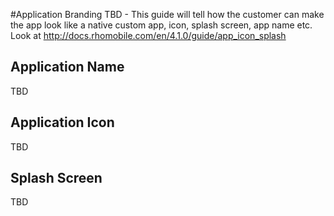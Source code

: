 #Application Branding
TBD - This guide will tell how the customer can make the app look like a native custom app, icon, splash screen, app name etc. Look at http://docs.rhomobile.com/en/4.1.0/guide/app_icon_splash


## Application Name
TBD

## Application Icon
TBD

## Splash Screen
TBD

